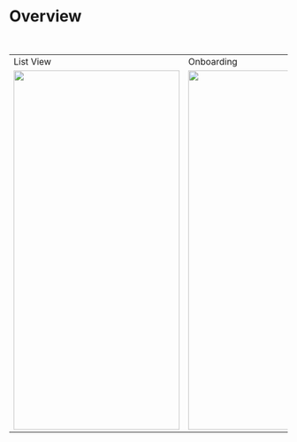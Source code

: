 # Overview

<br/>

<table>
  <tr>
    <td>List View</td>
    <td>Onboarding</td>
  </tr>
  <tr>
    <td><img src="assets/ListView.gif" width="300" height="649"/></td>
    <td><img src="assets/Onboarding.gif" width="300" height="649"/></td>
  </tr>
 </table>
